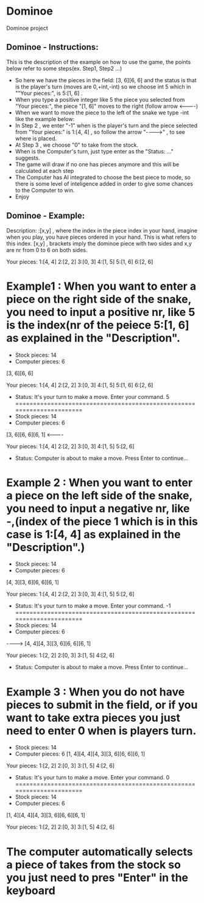 # Dominoe
Dominoe project

## Dominoe - Instructions:

This is the description of the example on how to use the game, the points below refer to some steps(ex. Step1, Step2 ...)

- So here we have the pieces in the field: [3, 6][6, 6] and the status is that is the player's turn (moves are 0,+int,-int) so we choose int 5 which in ""Your pieces:", is 5:[1, 6] .
- When you type a positive integer like 5 the piece you selected from "Your pieces:", the piece "[1, 6]" moves to the right (follow arrow <----)
- When we want to move the piece to the left of the snake we type -int like the example below:
- In Step 2 , we enter "-1" when is the player's turn and the piece selected from "Your pieces:" is 1:[4, 4] , so follow the arrow "---->" , to see where is placed.
- At Step 3 , we choose "0" to take from the stock.
- When is the Computer's turn, just type enter as the "Status: ..." suggests.
- The game will draw if no one has pieces anymore and this will be calculated at each step
- The Computer has AI integrated to choose the best piece to mode, so there is some level of inteligence added in order to give some chances to the Computer to win.
- Enjoy







## Dominoe - Example:

Description:
<index>:[x,y] , where the index in the piece index in your hand, imagine when you play, you have pieces ordered in your hand. This is what refers to this index.
[x,y] , brackets imply the dominoe piece with two sides and x,y are nr from 0 to 6 on both sides.

Your pieces:
1:[4, 4]
2:[2, 2]
3:[0, 3]
4:[1, 5]
5:[1, 6]
6:[2, 6]


Example1 : When you want to enter a piece on the right side of the snake, you need to input a positive nr, like 5 is the index(nr of the peiece 5:[1, 6] as explained in the "Description".
======================================================================
- Stock pieces:  14
- Computer pieces:  6

[3, 6][6, 6] 

Your pieces:
1:[4, 4]
2:[2, 2]
3:[0, 3]
4:[1, 5]
5:[1, 6]
6:[2, 6]

 - Status: It's your turn to make a move. Enter your command.
5
======================================================================
- Stock pieces:  14
- Computer pieces:  6

[3, 6][6, 6][6, 1] <----

Your pieces:
1:[4, 4]
2:[2, 2]
3:[0, 3]
4:[1, 5]
5:[2, 6]

- Status: Computer is about to make a move. Press Enter to continue...

Example 2 :  When you want to enter a piece on the left side of the snake, you need to input a negative nr, like -<index of the piece in the hand>,(index of the piece 1 which is in this case is 1:[4, 4] as explained in the "Description".)
======================================================================
- Stock pieces:  14
- Computer pieces:  6

[4, 3][3, 6][6, 6][6, 1]

Your pieces:
1:[4, 4]
2:[2, 2]
3:[0, 3]
4:[1, 5]
5:[2, 6]

- Status: It's your turn to make a move. Enter your command.
-1
======================================================================
- Stock pieces:  14
- Computer pieces:  6

----> [4, 4][4, 3][3, 6][6, 6][6, 1]

Your pieces:
1:[2, 2]
2:[0, 3]
3:[1, 5]
4:[2, 6]

- Status: Computer is about to make a move. Press Enter to continue...

Example 3 : When you do not have pieces to submit in the field, or if you want to take extra pieces you just need to enter 0 when is players turn.
======================================================================
- Stock pieces:  14
- Computer pieces:  6
[1, 4][4, 4][4, 3][3, 6][6, 6][6, 1]

Your pieces:
1:[2, 2]
2:[0, 3]
3:[1, 5]
4:[2, 6]

- Status: It's your turn to make a move. Enter your command.
0
======================================================================
- Stock pieces:  14
- Computer pieces:  6

[1, 4][4, 4][4, 3][3, 6][6, 6][6, 1]

Your pieces:
1:[2, 2]
2:[0, 3]
3:[1, 5]
4:[2, 6]

The computer automatically selects a piece of takes from the stock so you just need to pres "Enter" in the keyboard
======================================================================

